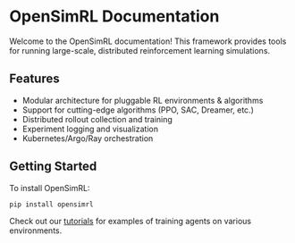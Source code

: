 # OpenSimRL Documentation

Welcome to the OpenSimRL documentation! This framework provides tools for running large-scale, distributed reinforcement learning simulations.

## Features
- Modular architecture for pluggable RL environments & algorithms
- Support for cutting-edge algorithms (PPO, SAC, Dreamer, etc.)
- Distributed rollout collection and training
- Experiment logging and visualization
- Kubernetes/Argo/Ray orchestration

## Getting Started
To install OpenSimRL:
```bash
pip install opensimrl
```

Check out our [tutorials](tutorials.md) for examples of training agents on various environments.
